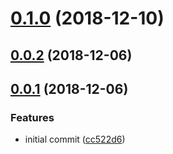 # [0.1.0](https://github.com/hugomrdias/iso-url/compare/v0.0.2...v0.1.0) (2018-12-10)



## [0.0.2](https://github.com/hugomrdias/iso-url/compare/v0.0.1...v0.0.2) (2018-12-06)



## [0.0.1](https://github.com/hugomrdias/iso-url/compare/cc522d6...v0.0.1) (2018-12-06)


### Features

* initial commit ([cc522d6](https://github.com/hugomrdias/iso-url/commit/cc522d6))



